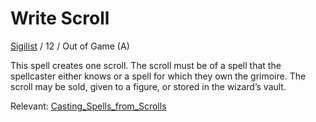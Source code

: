# Write Scroll
[Sigilist](doc/rules/Sigilist.md) / 12 / Out of Game (A)

This spell creates one scroll. The scroll must be of a spell that the spellcaster either knows or a spell for which they own the grimoire. The scroll may be sold, given to a figure, or stored in the
wizard’s vault. 

Relevant: [Casting_Spells_from_Scrolls](doc/rules/Casting_Spells_from_Scrolls.md)